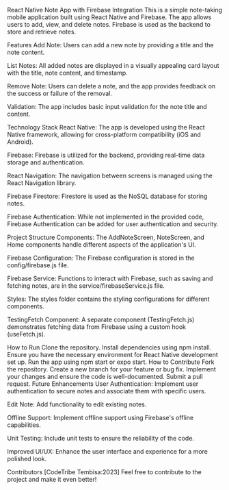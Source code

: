 React Native Note App with Firebase Integration
This is a simple note-taking mobile application built using React Native and Firebase. The app allows users to add, view, and delete notes. Firebase is used as the backend to store and retrieve notes.

Features
Add Note: Users can add a new note by providing a title and the note content.

List Notes: All added notes are displayed in a visually appealing card layout with the title, note content, and timestamp.

Remove Note: Users can delete a note, and the app provides feedback on the success or failure of the removal.

Validation: The app includes basic input validation for the note title and content.

Technology Stack
React Native: The app is developed using the React Native framework, allowing for cross-platform compatibility (iOS and Android).

Firebase: Firebase is utilized for the backend, providing real-time data storage and authentication.

React Navigation: The navigation between screens is managed using the React Navigation library.

Firebase Firestore: Firestore is used as the NoSQL database for storing notes.

Firebase Authentication: While not implemented in the provided code, Firebase Authentication can be added for user authentication and security.

Project Structure
Components: The AddNoteScreen, NoteScreen, and Home components handle different aspects of the application's UI.

Firebase Configuration: The Firebase configuration is stored in the config/firebase.js file.

Firebase Service: Functions to interact with Firebase, such as saving and fetching notes, are in the service/firebaseService.js file.

Styles: The styles folder contains the styling configurations for different components.

TestingFetch Component: A separate component (TestingFetch.js) demonstrates fetching data from Firebase using a custom hook (useFetch.js).

How to Run
Clone the repository.
Install dependencies using npm install.
Ensure you have the necessary environment for React Native development set up.
Run the app using npm start or expo start.
How to Contribute
Fork the repository.
Create a new branch for your feature or bug fix.
Implement your changes and ensure the code is well-documented.
Submit a pull request.
Future Enhancements
User Authentication: Implement user authentication to secure notes and associate them with specific users.

Edit Note: Add functionality to edit existing notes.

Offline Support: Implement offline support using Firebase's offline capabilities.

Unit Testing: Include unit tests to ensure the reliability of the code.

Improved UI/UX: Enhance the user interface and experience for a more polished look.

Contributors
[CodeTribe Tembisa:2023]
Feel free to contribute to the project and make it even better!

